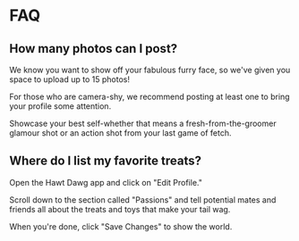 # FAQ 


## How many photos can I post? 

We know you want to show off your fabulous furry face, so we've given you space to upload up to 15 photos!

For those who are camera-shy, we recommend posting at least one to bring your profile some attention. 

Showcase your best self-whether that means a fresh-from-the-groomer glamour shot or an action shot from your last game of fetch. 

## Where do I list my favorite treats?

Open the Hawt Dawg app and click on "Edit Profile." 

Scroll down to the section called "Passions" and tell potential mates and friends all about the treats and toys that make your tail wag. 

When you're done, click "Save Changes" to show the world. 